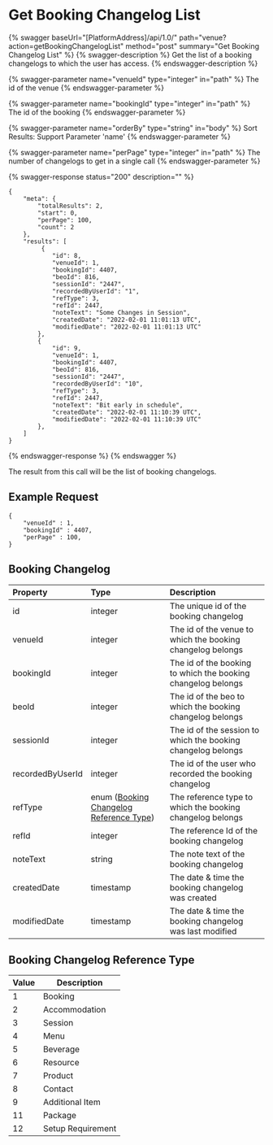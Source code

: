 # Get Booking Changelog List

{% swagger baseUrl="[PlatformAddress]/api/1.0/" path="venue?action=getBookingChangelogList" method="post" summary="Get Booking Changelog List" %}
{% swagger-description %}
Get the list of a booking changelogs to which the user has access.
{% endswagger-description %}

{% swagger-parameter name="venueId" type="integer" in="path" %}
The id of the venue
{% endswagger-parameter %}

{% swagger-parameter name="bookingId" type="integer" in="path" %}
The id of the booking
{% endswagger-parameter %}

{% swagger-parameter name="orderBy" type="string" in="body" %}
Sort Results: Support Parameter 'name'
{% endswagger-parameter %}

{% swagger-parameter name="perPage" type="integer" in="path" %}
The number of changelogs to get in a single call
{% endswagger-parameter %}

{% swagger-response status="200" description="" %}
```
{
    "meta": {
        "totalResults": 2,
        "start": 0,
        "perPage": 100,
        "count": 2
    },
    "results": [
         {
            "id": 8,
            "venueId": 1,
            "bookingId": 4407,
            "beoId": 816,
            "sessionId": "2447",
            "recordedByUserId": "1",
            "refType": 3,
            "refId": 2447,
            "noteText": "Some Changes in Session",
            "createdDate": "2022-02-01 11:01:13 UTC",
            "modifiedDate": "2022-02-01 11:01:13 UTC"
        },
        {
            "id": 9,
            "venueId": 1,
            "bookingId": 4407,
            "beoId": 816,
            "sessionId": "2447",
            "recordedByUserId": "10",
            "refType": 3,
            "refId": 2447,
            "noteText": "Bit early in schedule",
            "createdDate": "2022-02-01 11:10:39 UTC",
            "modifiedDate": "2022-02-01 11:10:39 UTC"
        },
    ]
}
```
{% endswagger-response %}
{% endswagger %}

The result from this call will be the list of booking changelogs.

## Example Request

```
{
	"venueId" : 1,
	"bookingId" : 4407,
    "perPage" : 100,
}
```

## Booking Changelog

| Property | Type | Description |
| :--- | :--- | :--- |
| id | integer | The unique id of the booking changelog |
| venueId | integer | The id of the venue to which the booking changelog belongs |
| bookingId | integer | The id of the booking to which the booking changelog belongs |
| beoId | integer | The id of the beo to which the booking changelog belongs |
| sessionId | integer | The id of the session to which the booking changelog belongs |
| recordedByUserId | integer | The id of the user who recorded the booking changelog |
| refType | enum ([Booking Changelog Reference Type](get-booking-changelog-list.md#booking-changelog-reference-type)) | The reference type to which the booking changelog belongs |
| refId | integer | The reference Id of the booking changelog |
| noteText | string | The note text of the booking changelog |
| createdDate | timestamp | The date & time the booking changelog was created |
| modifiedDate | timestamp | The date & time the booking changelog was last modified |


## Booking Changelog Reference Type

| Value | Description |
| ----- | ---------------- |
| 1 | Booking |
| 2 | Accommodation |
| 3 | Session |
| 4 | Menu |
| 5 | Beverage |
| 6 | Resource |
| 7 | Product |
| 8 | Contact |
| 9 | Additional Item |
| 11 | Package |
| 12 | Setup Requirement |